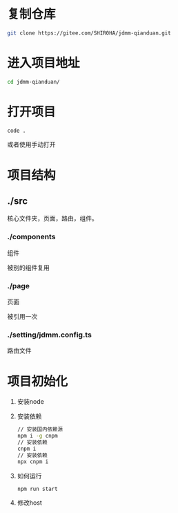# 复制仓库

``` sh
git clone https://gitee.com/SHIR0HA/jdmm-qianduan.git
```

# 进入项目地址

```sh
cd jdmm-qianduan/
```

# 打开项目

```sh
code .
```

或者使用手动打开



# 项目结构

## ./src

核心文件夹，页面，路由，组件。

### ./components

组件

被别的组件复用

### ./page

页面

被引用一次

### ./setting/jdmm.config.ts

路由文件



# 项目初始化

1. 安装node

2. 安装依赖

   ```sh
   // 安装国内依赖源
   npm i -g cnpm
   // 安装依赖
   cnpm i
   // 安装依赖
   npx cnpm i
   ```

   

3. 如何运行

   ```sh
   npm run start
   ```

4. 修改host